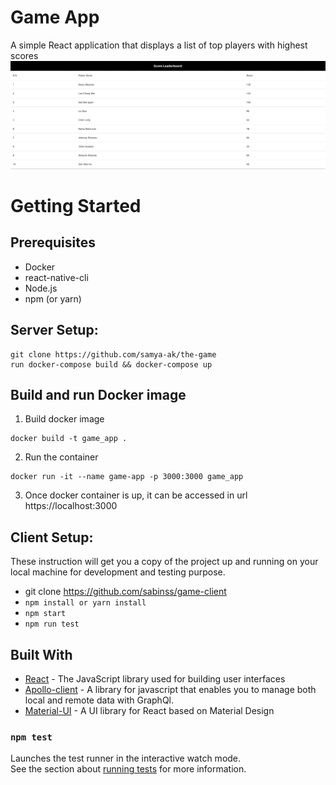 # Game App

A simple React application that displays a list of top players with highest scores
![image info](./src/assets/app_screenshot.png)

# Getting Started

## Prerequisites

- Docker
- react-native-cli
- Node.js
- npm (or yarn)

## Server Setup:

```shell
git clone https://github.com/samya-ak/the-game
run docker-compose build && docker-compose up
```

## Build and run Docker image

1. Build docker image

```shell
docker build -t game_app .
```

2. Run the container

```shell
docker run -it --name game-app -p 3000:3000 game_app
```

3. Once docker container is up, it can be accessed in url https://localhost:3000

## Client Setup:

These instruction will get you a copy of the project up and running on your local machine for development and testing purpose.

- git clone https://github.com/sabinss/game-client
- `npm install or yarn install`
- `npm start`
- `npm run test`

## Built With

- [React](https://reactjs.org/) - The JavaScript library used for building user interfaces
- [Apollo-client](https://www.apollographql.com/docs/react/) - A library for javascript that enables you to manage both local and remote data with GraphQl.
- [Material-UI](https://material-ui.com/) - A UI library for React based on Material Design

### `npm test`

Launches the test runner in the interactive watch mode.\
See the section about [running tests](https://facebook.github.io/create-react-app/docs/running-tests) for more information.
